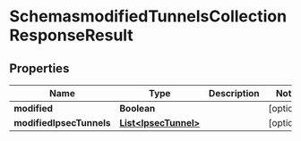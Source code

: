 # SchemasmodifiedTunnelsCollectionResponseResult

## Properties
Name | Type | Description | Notes
------------ | ------------- | ------------- | -------------
**modified** | **Boolean** |  |  [optional]
**modifiedIpsecTunnels** | [**List&lt;IpsecTunnel&gt;**](IpsecTunnel.md) |  |  [optional]
